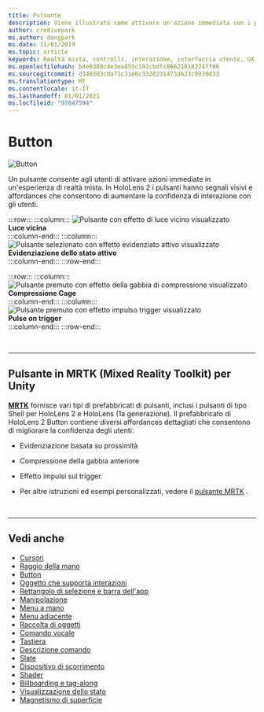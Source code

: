 ```yaml
---
title: Pulsante
description: Viene illustrato come attivare un'azione immediata con i pulsanti, che è uno dei componenti fondamentali della realtà mista.
author: cre8ivepark
ms.author: dongpark
ms.date: 11/01/2019
ms.topic: article
keywords: Realtà mista, controlli, interazione, interfaccia utente, UX, cuffie per realtà mista, cuffie con realtà mista di Windows, auricolare realtà virtuale, HoloLens, MRTK, Toolkit realtà mista, pulsante
ms.openlocfilehash: b4e8388c4e3ea855c191cbdfc06621018274ff86
ms.sourcegitcommit: d340303cda71c31e6c3320231473d623c0930d33
ms.translationtype: MT
ms.contentlocale: it-IT
ms.lasthandoff: 01/01/2021
ms.locfileid: "97847594"
---
```

# <a name="button"></a>Button

![Button](images/UX_Hero_Button.jpg)

Un pulsante consente agli utenti di attivare azioni immediate in un'esperienza di realtà mista. In HoloLens 2 i pulsanti hanno segnali visivi e affordances che consentono di aumentare la confidenza di interazione con gli utenti. 

:::row:::
    :::column:::
       ![Pulsante con effetto di luce vicino visualizzato](images/UX_Button_Affordance_ProximityLight.jpg)<br>
       **Luce vicina**<br>
    :::column-end:::
    :::column:::
       ![Pulsante selezionato con effetto evidenziato attivo visualizzato](images/UX_Button_Affordance_FocusHighlight.jpg)<br>
        **Evidenziazione dello stato attivo**<br>
    :::column-end:::
:::row-end:::

:::row:::
    :::column:::
       ![Pulsante premuto con effetto della gabbia di compressione visualizzato](images/UX_Button_Affordance_Compression.jpg)<br>
       **Compressione Cage**<br>
    :::column-end:::
    :::column:::
       ![Pulsante premuto con effetto impulso trigger visualizzato](images/UX_Button_Affordance_Pulse.jpg)<br>
        **Pulse on trigger**<br>
    :::column-end:::
:::row-end:::

<br>

---

## <a name="button-in-mrtkmixed-reality-toolkit-for-unity"></a>Pulsante in MRTK (Mixed Reality Toolkit) per Unity
**[MRTK](https://github.com/Microsoft/MixedRealityToolkit-Unity)** fornisce vari tipi di prefabbricati di pulsanti, inclusi i pulsanti di tipo Shell per HoloLens 2 e HoloLens (1a generazione). Il prefabbricato di HoloLens 2 Button contiene diversi affordances dettagliati che consentono di migliorare la confidenza degli utenti:

* Evidenziazione basata su prossimità
* Compressione della gabbia anteriore
* Effetto impulsi sul trigger.

* Per altre istruzioni ed esempi personalizzati, vedere il [pulsante MRTK](https://microsoft.github.io/MixedRealityToolkit-Unity/Documentation/README_Button.html) .

<br>

---

## <a name="see-also"></a>Vedi anche

* [Cursori](cursors.md)
* [Raggio della mano](point-and-commit.md)
* [Button](button.md)
* [Oggetto che supporta interazioni](interactable-object.md)
* [Rettangolo di selezione e barra dell'app](app-bar-and-bounding-box.md)
* [Manipolazione](direct-manipulation.md)
* [Menu a mano](hand-menu.md)
* [Menu adiacente](near-menu.md)
* [Raccolta di oggetti](object-collection.md)
* [Comando vocale](voice-input.md)
* [Tastiera](keyboard.md)
* [Descrizione comando](tooltip.md)
* [Slate](slate.md)
* [Dispositivo di scorrimento](slider.md)
* [Shader](shader.md)
* [Billboarding e tag-along](billboarding-and-tag-along.md)
* [Visualizzazione dello stato](progress.md)
* [Magnetismo di superficie](surface-magnetism.md)
